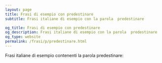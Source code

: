 ```yaml
---
layout: page
title: Frasi di esempio con predestinare 
subtitle: Frasi italiane di esempio con la parola  predestinare

og_title: Frasi di esempio con predestinare 
og_description: Frasi italiane di esempio con la parola  predestinare
og_type: website
permalink: /frasi/p/predestinare.html
---
```


Frasi italiane di esempio contenenti la parola predestinare:


